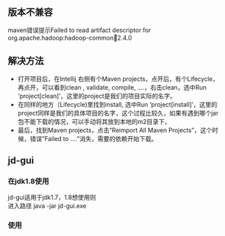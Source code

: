 ## 版本不兼容
maven错误提示Failed to read artifact descriptor for org.apache.hadoop:hadoop-common:jar:2.4.0
## 解决方法
+ 打开项目后，在Intellij 右侧有个Maven projects，点开后，有个Lifecycle，再点开，可以看到clean , validate, compile, ….，右击clean，选中Run ‘project[clean]’，这里的project是我们的项目实际的名字。
+ 在同样的地方（Lifecycle)里找到install, 选中Run ‘project[install]’，这里的project同样是我们的具体项目的名字，这个过程比较久，如果有遇到哪个jar包不能下载的情况，可以手动将其放到本地的m2目录下，
+ 最后，找到Maven projects，点击“Reimport All Maven Projects”，这个时候，错误”Failed to ….”消失，需要的依赖开始下载。
## jd-gui
### 在jdk1.8使用
jd-gui适用于jdk1.7，1.8想使用则  
进入路径 java -jar jd-gui.exe
### 使用
